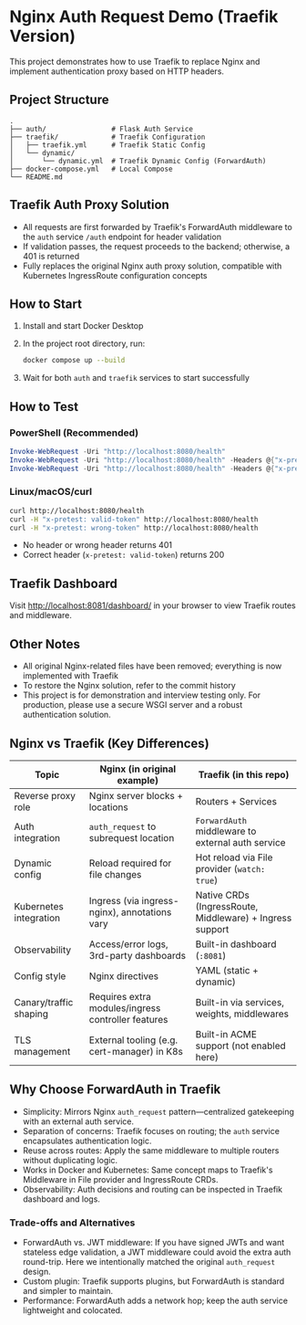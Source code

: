 # Nginx Auth Request Demo (Traefik Version)

This project demonstrates how to use Traefik to replace Nginx and implement authentication proxy based on HTTP headers.

## Project Structure

```
.
├── auth/                # Flask Auth Service
├── traefik/             # Traefik Configuration
│   ├── traefik.yml      # Traefik Static Config
│   └── dynamic/
│       └── dynamic.yml  # Traefik Dynamic Config (ForwardAuth)
├── docker-compose.yml   # Local Compose
└── README.md
```

## Traefik Auth Proxy Solution

- All requests are first forwarded by Traefik's ForwardAuth middleware to the `auth` service `/auth` endpoint for header validation
- If validation passes, the request proceeds to the backend; otherwise, a 401 is returned
- Fully replaces the original Nginx auth proxy solution, compatible with Kubernetes IngressRoute configuration concepts

## How to Start

1. Install and start Docker Desktop
2. In the project root directory, run:

   ```sh
   docker compose up --build
   ```

3. Wait for both `auth` and `traefik` services to start successfully

## How to Test

### PowerShell (Recommended)

```powershell
Invoke-WebRequest -Uri "http://localhost:8080/health"
Invoke-WebRequest -Uri "http://localhost:8080/health" -Headers @{"x-pretest"="valid-token"}
Invoke-WebRequest -Uri "http://localhost:8080/health" -Headers @{"x-pretest"="wrong-token"}
```

### Linux/macOS/curl

```sh
curl http://localhost:8080/health
curl -H "x-pretest: valid-token" http://localhost:8080/health
curl -H "x-pretest: wrong-token" http://localhost:8080/health
```

- No header or wrong header returns 401
- Correct header (`x-pretest: valid-token`) returns 200

## Traefik Dashboard

Visit [http://localhost:8081/dashboard/](http://localhost:8081/dashboard/) in your browser to view Traefik routes and middleware.

## Other Notes

- All original Nginx-related files have been removed; everything is now implemented with Traefik
- To restore the Nginx solution, refer to the commit history
- This project is for demonstration and interview testing only. For production, please use a secure WSGI server and a robust authentication solution.

## Nginx vs Traefik (Key Differences)

| Topic | Nginx (in original example) | Traefik (in this repo) |
| --- | --- | --- |
| Reverse proxy role | Nginx server blocks + locations | Routers + Services |
| Auth integration | `auth_request` to subrequest location | `ForwardAuth` middleware to external auth service |
| Dynamic config | Reload required for file changes | Hot reload via File provider (`watch: true`) |
| Kubernetes integration | Ingress (via ingress-nginx), annotations vary | Native CRDs (IngressRoute, Middleware) + Ingress support |
| Observability | Access/error logs, 3rd-party dashboards | Built-in dashboard (`:8081`) |
| Config style | Nginx directives | YAML (static + dynamic) |
| Canary/traffic shaping | Requires extra modules/ingress controller features | Built-in via services, weights, middlewares |
| TLS management | External tooling (e.g. cert-manager) in K8s | Built-in ACME support (not enabled here) |

## Why Choose ForwardAuth in Traefik

- Simplicity: Mirrors Nginx `auth_request` pattern—centralized gatekeeping with an external auth service.
- Separation of concerns: Traefik focuses on routing; the `auth` service encapsulates authentication logic.
- Reuse across routes: Apply the same middleware to multiple routers without duplicating logic.
- Works in Docker and Kubernetes: Same concept maps to Traefik's Middleware in File provider and IngressRoute CRDs.
- Observability: Auth decisions and routing can be inspected in Traefik dashboard and logs.

### Trade-offs and Alternatives
- ForwardAuth vs. JWT middleware: If you have signed JWTs and want stateless edge validation, a JWT middleware could avoid the extra auth round-trip. Here we intentionally matched the original `auth_request` design.
- Custom plugin: Traefik supports plugins, but ForwardAuth is standard and simpler to maintain.
- Performance: ForwardAuth adds a network hop; keep the auth service lightweight and colocated. 
